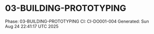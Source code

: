 # 03-BUILDING-PROTOTYPING
Phase: 03-BUILDING-PROTOTYPING
CI: CI-DO001-004
Generated: Sun Aug 24 22:41:17 UTC 2025
